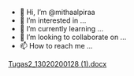 - 👋 Hi, I’m @mithaalpiraa
- 👀 I’m interested in ...
- 🌱 I’m currently learning ...
- 💞️ I’m looking to collaborate on ...
- 📫 How to reach me ...

<!---
mithaalpiraa/mithaalpiraa is a ✨ special ✨ repository because its `README.md` (this file) appears on your GitHub profile.
You can click the Preview link to take a look at your changes.
--->
[Tugas2_13020200128 (1).docx](https://github.com/mithaalpiraa/mithaalpiraa/files/8331206/Tugas2_13020200128.1.docx)
